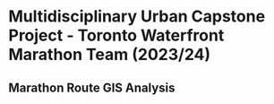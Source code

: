 # Multidisciplinary Urban Capstone Project - Toronto Waterfront Marathon Team (2023/24)
## Marathon Route GIS Analysis
